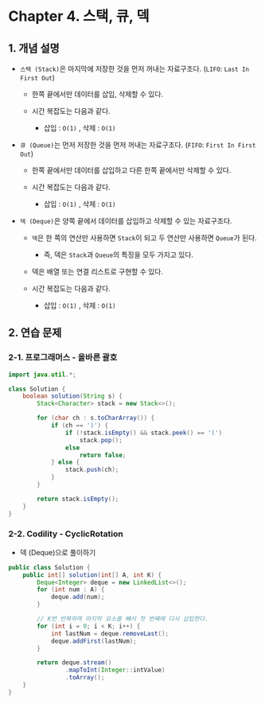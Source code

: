 # Chapter 4. 스택, 큐, 덱

## 1. 개념 설명

* `스택 (Stack)`은 마지막에 저장한 것을 먼저 꺼내는 자료구조다. (`LIFO`: `Last In First Out`)

    * 한쪽 끝에서만 데이터를 삽입, 삭제할 수 있다.

    * 시간 복잡도는 다음과 같다.

        * 삽입 : `O(1)` , 삭제 : `O(1)`

* `큐 (Queue)`는 먼저 저장한 것을 먼저 꺼내는 자료구조다. (`FIFO`: `First In First Out`)

    * 한쪽 끝에서만 데이터를 삽입하고 다른 한쪽 끝에서만 삭제할 수 있다.

    * 시간 복잡도는 다음과 같다.

        * 삽입 : `O(1)` , 삭제 : `O(1)`

* `덱 (Deque)`은 양쪽 끝에서 데이터를 삽입하고 삭제할 수 있는 자료구조다.

    * `덱`은 한 쪽의 연산만 사용하면 `Stack`이 되고 두 연산만 사용하면 `Queue`가 된다.

        * 즉, 덱은 `Stack`과 `Queue`의 특징을 모두 가지고 있다.

    * 덱은 배열 또는 연결 리스트로 구현할 수 있다.

    * 시간 복잡도는 다음과 같다.

        * 삽입 : `O(1)` , 삭제 : `O(1)`

## 2. 연습 문제

### 2-1. 프로그래머스 - 올바른 괄호

```java
import java.util.*;

class Solution {
    boolean solution(String s) {
        Stack<Character> stack = new Stack<>();

        for (char ch : s.toCharArray()) {
            if (ch == ')') {
                if (!stack.isEmpty() && stack.peek() == '(')
                    stack.pop();
                else
                    return false;
            } else {
                stack.push(ch);
            }
        }

        return stack.isEmpty();
    }
}
```

### 2-2. Codility - CyclicRotation

* 덱 (Deque)으로 풀이하기

```java
public class Solution {
    public int[] solution(int[] A, int K) {
        Deque<Integer> deque = new LinkedList<>();
        for (int num : A) {
            deque.add(num);
        }

        // K번 반복하며 마지막 요소를 빼서 첫 번째에 다시 삽입한다.
        for (int i = 0; i < K; i++) {
            int lastNum = deque.removeLast();
            deque.addFirst(lastNum);
        }

        return deque.stream()
                .mapToInt(Integer::intValue)
                .toArray();
    }
}
```


